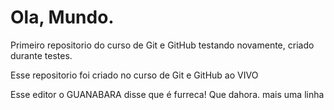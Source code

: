 # Ola, Mundo.
 Primeiro repositorio do curso de Git e GitHub testando novamente, criado durante testes.

Esse repositorio foi criado no curso de Git e GitHub ao VIVO

Esse editor o GUANABARA disse que é furreca! Que dahora. 
mais uma linha
